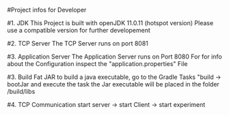 #Project infos for Developer

#1. JDK
    This Project is built with openJDK 11.0.11 (hotspot version)
    Please use a compatible version for further developement

#2. TCP Server 
    The TCP Server runs on port 8081

#3. Application Server
    The Application Server runs on Port 8080
    For for info about the Configuration inspect the "application.properties" File

#3. Build Fat JAR
    to build a java executable, go to the Gradle Tasks "build -> bootJar and execute the task
    the Jar executable will be placed in the folder /build/libs

#4. TCP Communication
    start server -> start Client -> start experiment

    
